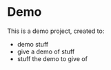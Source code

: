# Demo
This is a demo project, created to:

* demo stuff
* give a demo of stuff
* stuff the demo to give of

